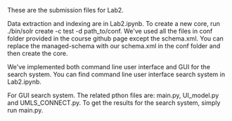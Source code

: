 These are the submission files for Lab2.  

Data extraction and indexing are in Lab2.ipynb. To create a new core, run ./bin/solr create -c test -d path_to/conf. We've used all the files in conf folder provided in the course github page except the schema.xml. You can replace the managed-schema with our schema.xml in the conf folder and then create the core.  

We've implemented both command line user interface and GUI for the search system. You can find command line user interface search system in Lab2.ipynb.     

For GUI search system. The related pthon files are: main.py, UI_model.py and UMLS_CONNECT.py. To get the results for the search system, simply run main.py.
